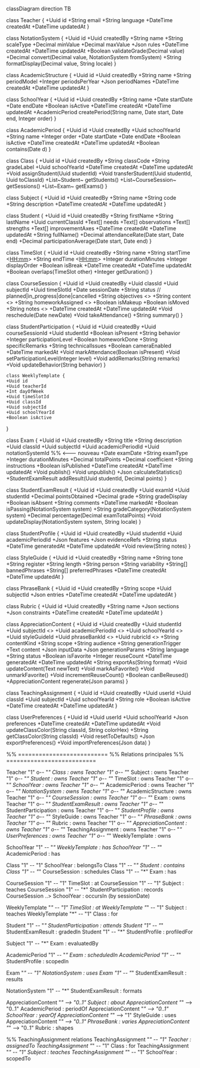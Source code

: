 classDiagram
  direction TB

  class Teacher {
    +Uuid id
    +String email
    +String language
    +DateTime createdAt
    +DateTime updatedAt
  }

  class NotationSystem {
    +Uuid id
    +Uuid createdBy
    +String name
    +String scaleType
    +Decimal minValue
    +Decimal maxValue
    +Json rules
    +DateTime createdAt
    +DateTime updatedAt
    +Boolean validateGrade(Decimal value)
    +Decimal convert(Decimal value, NotationSystem fromSystem)
    +String formatDisplay(Decimal value, String locale)
  }

  class AcademicStructure {
    +Uuid id
    +Uuid createdBy
    +String name
    +String periodModel
    +Integer periodsPerYear
    +Json periodNames
    +DateTime createdAt
    +DateTime updatedAt
  }

  class SchoolYear {
    +Uuid id
    +Uuid createdBy
    +String name
    +Date startDate
    +Date endDate
    +Boolean isActive
    +DateTime createdAt
    +DateTime updatedAt
    +AcademicPeriod createPeriod(String name, Date start, Date end, Integer order)
  }

  class AcademicPeriod {
    +Uuid id
    +Uuid createdBy
    +Uuid schoolYearId
    +String name
    +Integer order
    +Date startDate
    +Date endDate
    +Boolean isActive
    +DateTime createdAt
    +DateTime updatedAt
    +Boolean contains(Date d)
  }

  class Class {
    +Uuid id
    +Uuid createdBy
    +String classCode
    +String gradeLabel
    +Uuid schoolYearId
    +DateTime createdAt
    +DateTime updatedAt
    +Void assignStudent(Uuid studentId)
    +Void transferStudent(Uuid studentId, Uuid toClassId)
    +List~Student~ getStudents()
    +List~CourseSession~ getSessions()
    +List~Exam~ getExams()
  }

  class Subject {
    +Uuid id
    +Uuid createdBy
    +String name
    +String code
    +String description
    +DateTime createdAt
    +DateTime updatedAt
  }

  class Student {
    +Uuid id
    +Uuid createdBy
    +String firstName
    +String lastName
    +Uuid currentClassId
    +Text[] needs
    +Text[] observations
    +Text[] strengths
    +Text[] improvementAxes
    +DateTime createdAt
    +DateTime updatedAt
    +String fullName()
    +Decimal attendanceRate(Date start, Date end)
    +Decimal participationAverage(Date start, Date end)
  }

  class TimeSlot {
    +Uuid id
    +Uuid createdBy
    +String name
    +String startTime  <<HH:mm>>
    +String endTime    <<HH:mm>>
    +Integer durationMinutes
    +Integer displayOrder
    +Boolean isBreak
    +DateTime createdAt
    +DateTime updatedAt
    +Boolean overlaps(TimeSlot other)
    +Integer getDuration()
  }

  class CourseSession {
    +Uuid id
    +Uuid createdBy
    +Uuid classId
    +Uuid subjectId
    +Uuid timeSlotId
    +Date sessionDate
    +String status  // planned|in_progress|done|cancelled
    +String objectives  <<nullable>>
    +String content     <<nullable>>
    +String homeworkAssigned <<nullable>>
    +Boolean isMakeup
    +Boolean isMoved
    +String notes       <<nullable>>
    +DateTime createdAt
    +DateTime updatedAt
    +Void reschedule(Date newDate)
    +Void takeAttendance()
    +String summary()
  }

  class StudentParticipation {
    +Uuid id
    +Uuid createdBy
    +Uuid courseSessionId
    +Uuid studentId
    +Boolean isPresent
    +String behavior
    +Integer participationLevel
    +Boolean homeworkDone
    +String specificRemarks
    +String technicalIssues
    +Boolean cameraEnabled
    +DateTime markedAt
    +Void markAttendance(Boolean isPresent)
    +Void setParticipationLevel(Integer level)
    +Void addRemarks(String remarks)
    +Void updateBehavior(String behavior)
  }

    class WeeklyTemplate {
    +Uuid id
    +Uuid teacherId
    +Int dayOfWeek
    +Uuid timeSlotId
    +Uuid classId
    +Uuid subjectId
    +Uuid schoolYearId
    +Boolean isActive
  }

 class Exam {
    +Uuid id
    +Uuid createdBy
    +String title
    +String description
    +Uuid classId
    +Uuid subjectId
    +Uuid academicPeriodId
    +Uuid notationSystemId   %% <--- nouveau
    +Date examDate
    +String examType
    +Integer durationMinutes
    +Decimal totalPoints
    +Decimal coefficient
    +String instructions
    +Boolean isPublished
    +DateTime createdAt
    +DateTime updatedAt
    +Void publish()
    +Void unpublish()
    +Json calculateStatistics()
    +StudentExamResult addResult(Uuid studentId, Decimal points)
  }

  class StudentExamResult {
    +Uuid id
    +Uuid createdBy
    +Uuid examId
    +Uuid studentId
    +Decimal pointsObtained
    +Decimal grade
    +String gradeDisplay
    +Boolean isAbsent
    +String comments
    +DateTime markedAt
    +Boolean isPassing(NotationSystem system)
    +String gradeCategory(NotationSystem system)
    +Decimal percentage(Decimal examTotalPoints)
    +Void updateDisplay(NotationSystem system, String locale)
  }

  class StudentProfile {
    +Uuid id
    +Uuid createdBy
    +Uuid studentId
    +Uuid academicPeriodId
    +Json features
    +Json evidenceRefs
    +String status
    +DateTime generatedAt
    +DateTime updatedAt
    +Void review(String notes)
  }

  class StyleGuide {
    +Uuid id
    +Uuid createdBy
    +String name
    +String tone
    +String register
    +String length
    +String person
    +String variability
    +String[] bannedPhrases
    +String[] preferredPhrases
    +DateTime createdAt
    +DateTime updatedAt
  }

  class PhraseBank {
    +Uuid id
    +Uuid createdBy
    +String scope
    +Uuid subjectId
    +Json entries
    +DateTime createdAt
    +DateTime updatedAt
  }

  class Rubric {
    +Uuid id
    +Uuid createdBy
    +String name
    +Json sections
    +Json constraints
    +DateTime createdAt
    +DateTime updatedAt
  }

  class AppreciationContent {
    +Uuid id
    +Uuid createdBy
    +Uuid studentId
    +Uuid subjectId    <<optional>>
    +Uuid academicPeriodId <<optional>>
    +Uuid schoolYearId <<optional>>
    +Uuid styleGuideId
    +Uuid phraseBankId <<optional>>
    +Uuid rubricId     <<optional>>
    +String contentKind
    +String scope
    +String audience
    +String generationTrigger
    +Text content
    +Json inputData
    +Json generationParams
    +String language
    +String status
    +Boolean isFavorite
    +Integer reuseCount
    +DateTime generatedAt
    +DateTime updatedAt
    +String exportAs(String format)
    +Void updateContent(Text newText)
    +Void markAsFavorite()
    +Void unmarkFavorite()
    +Void incrementReuseCount()
    +Boolean canBeReused()
    +AppreciationContent regenerate(Json params)
  }

  class TeachingAssignment {
    +Uuid id
    +Uuid createdBy
    +Uuid userId
    +Uuid classId
    +Uuid subjectId
    +Uuid schoolYearId
    +String role
    +Boolean isActive
    +DateTime createdAt
    +DateTime updatedAt
  }

  class UserPreferences {
    +Uuid id
    +Uuid userId
    +Uuid schoolYearId
    +Json preferences
    +DateTime createdAt
    +DateTime updatedAt
    +Void updateClassColor(String classId, String colorHex)
    +String getClassColor(String classId)
    +Void resetToDefaults()
    +Json exportPreferences()
    +Void importPreferences(Json data)
  }

%% ==========================
%% Relations principales
%% ==========================

Teacher "1" o-- "*" Class : owns
Teacher "1" o-- "*" Subject : owns
Teacher "1" o-- "*" Student : owns
Teacher "1" o-- "*" TimeSlot : owns
Teacher "1" o-- "*" SchoolYear : owns
Teacher "1" o-- "*" AcademicPeriod : owns
Teacher "1" o-- "*" NotationSystem : owns
Teacher "1" o-- "*" AcademicStructure : owns
Teacher "1" o-- "*" CourseSession : owns
Teacher "1" o-- "*" Exam : owns
Teacher "1" o-- "*" StudentExamResult : owns
Teacher "1" o-- "*" StudentParticipation : owns
Teacher "1" o-- "*" StudentProfile : owns
Teacher "1" o-- "*" StyleGuide : owns
Teacher "1" o-- "*" PhraseBank : owns
Teacher "1" o-- "*" Rubric : owns
Teacher "1" o-- "*" AppreciationContent : owns
Teacher "1" o-- "*" TeachingAssignment : owns
Teacher "1" o-- "*" UserPreferences : owns
Teacher "1" o-- "*" WeeklyTemplate : owns

SchoolYear "1" -- "*" WeeklyTemplate : has
SchoolYear "1" -- "*" AcademicPeriod : has

Class "1" -- "1" SchoolYear : belongsTo
Class "1" -- "*" Student : contains
Class "1" -- "*" CourseSession : schedules
Class "1" -- "*" Exam : has

CourseSession "1" -- "1" TimeSlot : at
CourseSession "1" -- "1" Subject : teaches
CourseSession "1" -- "*" StudentParticipation : records
CourseSession ..> SchoolYear : occursIn (by sessionDate)

WeeklyTemplate "*" -- "1" TimeSlot : at
WeeklyTemplate "*" -- "1" Subject : teaches
WeeklyTemplate "*" -- "1" Class : for

Student "1" -- "*" StudentParticipation : attends
Student "1" -- "*" StudentExamResult : gradedIn
Student "1" -- "*" StudentProfile : profiledFor

Subject "1" -- "*" Exam : evaluatedBy

AcademicPeriod "1" -- "*" Exam : scheduledIn
AcademicPeriod "1" -- "*" StudentProfile : scopedIn

Exam "*" -- "1" NotationSystem : uses
Exam "1" -- "*" StudentExamResult : results

NotationSystem "1" -- "*" StudentExamResult : formats

AppreciationContent "*" --> "0..1" Subject : about
AppreciationContent "*" --> "0..1" AcademicPeriod : periodOf
AppreciationContent "*" --> "0..1" SchoolYear : yearOf
AppreciationContent "*" --> "1" StyleGuide : uses
AppreciationContent "*" --> "0..1" PhraseBank : varies
AppreciationContent "*" --> "0..1" Rubric : shapes

%% TeachingAssignment relations
TeachingAssignment "*" -- "1" Teacher : assignedTo
TeachingAssignment "*" -- "1" Class : for
TeachingAssignment "*" -- "1" Subject : teaches
TeachingAssignment "*" -- "1" SchoolYear : scopedTo
